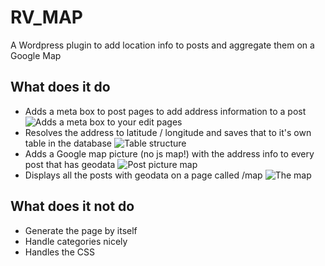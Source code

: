 # RV_MAP

A Wordpress plugin to add location info to posts and aggregate them on a Google Map

## What does it do

*   Adds a meta box to post pages to add address information to a post
    ![Adds a meta box to your edit pages](http://dump.roelvanderven.com/rv_map_edit_meta_box-20120104-133034.png)
*   Resolves the address to latitude / longitude and saves that to it's own table in the database
    ![Table structure](http://dump.roelvanderven.com/rv_map_table-20120104-133509.png)
*   Adds a Google map picture (no js map!) with the address info to every post that has geodata
    ![Post picture map](http://dump.roelvanderven.com/rv_map_post_picture-20120104-133706.png)
*   Displays all the posts with geodata on a page called /map
    ![The map](http://dump.roelvanderven.com/rv_map_page_map-20120104-133842.png)

## What does it not do

*   Generate the page by itself
*   Handle categories nicely
*   Handles the CSS
